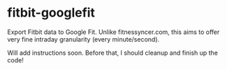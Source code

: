 # fitbit-googlefit
Export Fitbit data to Google Fit. Unlike fitnessyncer.com, this aims to offer very fine intraday granularity (every minute/second).

Will add instructions soon. Before that, I should cleanup and finish up the code!
